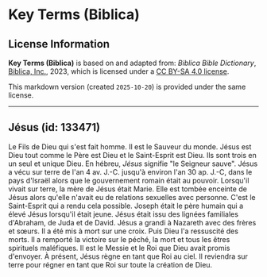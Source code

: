 # Key Terms (Biblica)

## License Information

**Key Terms (Biblica)** is based on and adapted from: _Biblica Bible Dictionary_, [Biblica, Inc.](https://www.biblica.com/), 2023, which is licensed under a [CC BY-SA 4.0 license](https://creativecommons.org/licenses/by-sa/4.0/legalcode.en).

This markdown version (created `2025-10-20`) is provided under the same license.



--------------------------------

## Jésus (id: 133471)

Le Fils de Dieu qui s'est fait homme. Il est le Sauveur du monde. Jésus est Dieu tout comme le Père est Dieu et le Saint\-Esprit est Dieu. Ils sont trois en un seul et unique Dieu. En hébreu, *Jésus* signifie "le Seigneur sauve". Jésus a vécu sur terre de l'an 4 av. J.\-C. jusqu'à environ l'an 30 ap. J.\-C, dans le pays d'Israël alors que le gouvernement romain était au pouvoir. Lorsqu'il vivait sur terre, la mère de Jésus était Marie. Elle est tombée enceinte de Jésus alors qu'elle n'avait eu de relations sexuelles avec personne. C'est le Saint\-Esprit qui a rendu cela possible. Joseph était le père humain qui a élevé Jésus lorsqu'il était jeune. Jésus était issu des lignées familiales d'Abraham, de Juda et de David. Jésus a grandi à Nazareth avec des frères et sœurs. Il a été mis à mort sur une croix. Puis Dieu l'a ressuscité des morts. Il a remporté la victoire sur le péché, la mort et tous les êtres spirituels maléfiques. Il est le Messie et le Roi que Dieu avait promis d'envoyer. À présent, Jésus règne en tant que Roi au ciel. Il reviendra sur terre pour régner en tant que Roi sur toute la création de Dieu.



